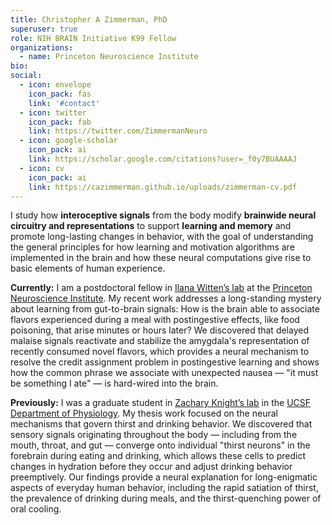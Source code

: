 ```yaml
---
title: Christopher A Zimmerman, PhD
superuser: true
role: NIH BRAIN Initiative K99 Fellow
organizations:
  - name: Princeton Neuroscience Institute
bio:
social:
  - icon: envelope
    icon_pack: fas
    link: '#contact'
  - icon: twitter
    icon_pack: fab
    link: https://twitter.com/ZimmermanNeuro
  - icon: google-scholar
    icon_pack: ai
    link: https://scholar.google.com/citations?user=_f0y7BUAAAAJ
  - icon: cv
    icon_pack: ai
    link: https://cazimmerman.github.io/uploads/zimmerman-cv.pdf
---
```


I study how <strong>interoceptive signals</strong> from the body modify <strong>brainwide neural circuitry and representations</strong> to support <strong>learning and memory</strong> and promote long-lasting changes in behavior, with the goal of understanding the general principles for how learning and motivation algorithms are implemented in the brain and how these neural computations give rise to basic elements of human experience.

<strong>Currently:</strong> I am a postdoctoral fellow in <a href='https://www.wittenlab.org/' target='_blank'>Ilana Witten’s lab</a> at the <a href='https://pni.princeton.edu/' target='_blank'>Princeton Neuroscience Institute</a>. My recent work addresses a long-standing mystery about learning from gut-to-brain signals: How is the brain able to associate flavors experienced during a meal with postingestive effects, like food poisoning, that arise minutes or hours later? We discovered that delayed malaise signals reactivate and stabilize the amygdala's representation of recently consumed novel flavors, which provides a neural mechanism to resolve the credit assignment problem in postingestive learning and shows how the common phrase we associate with unexpected nausea — "it must be something I ate" — is hard-wired into the brain.

<strong>Previously:</strong> I was a graduate student in <a href='https://knightlab.ucsf.edu/' target='_blank'>Zachary Knight’s lab</a> in the <a href='https://physiology.ucsf.edu' target='_blank'>UCSF Department of Physiology</a>. My thesis work focused on the neural mechanisms that govern thirst and drinking behavior. We discovered that sensory signals originating throughout the body — including from the mouth, throat, and gut — converge onto individual "thirst neurons" in the forebrain during eating and drinking, which allows these cells to predict changes in hydration before they occur and adjust drinking behavior preemptively. Our findings provide a neural explanation for long-enigmatic aspects of everyday human behavior, including the rapid satiation of thirst, the prevalence of drinking during meals, and the thirst-quenching power of oral cooling.